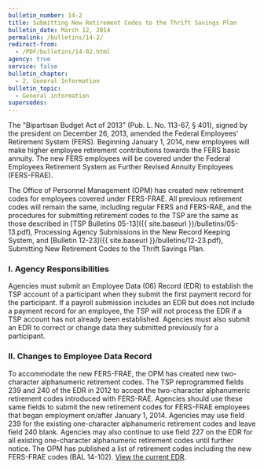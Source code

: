 ```yaml
---
bulletin_number: 14-2
title: Submitting New Retirement Codes to the Thrift Savings Plan
bulletin_date: March 12, 2014
permalink: /bulletins/14-2/
redirect-from:
  - /PDF/bulletins/14-02.html
agency: true
service: false
bulletin_chapter:
  - 2, General Information
bulletin_topic:
  - General information
supersedes:
---
```


The "Bipartisan Budget Act of 2013" (Pub. L. No. 113-67, § 401), signed by the president on December 26, 2013, amended the Federal Employees’ Retirement System (FERS). Beginning January 1, 2014, new employees will make higher employee retirement contributions towards the FERS basic annuity. The new FERS employees will be covered under the Federal Employees Retirement System as Further Revised Annuity Employees (FERS-FRAE).

The Office of Personnel Management (OPM) has created new retirement codes for employees covered under FERS-FRAE. All previous retirement codes will remain the same, including regular FERS and FERS-RAE, and the procedures for submitting retirement codes to the TSP are the same as those described in [TSP Bulletins 05-13]({{ site.baseurl }}/bulletins/05-13.pdf), Processing Agency Submissions in the New Record Keeping System, and [Bulletin 12-23]({{ site.baseurl }}/bulletins/12-23.pdf), Submitting New Retirement Codes to the Thrift Savings Plan.

### I. Agency Responsibilities

Agencies must submit an Employee Data (06) Record (EDR) to establish the TSP account of a participant when they submit the first payment record for the participant. If a payroll submission includes an EDR but does not include a payment record for an employee, the TSP will not process the EDR if a TSP account has not already been established. Agencies must also submit an EDR to correct or change data they submitted previously for a participant.

### II. Changes to Employee Data Record

To accommodate the new FERS-FRAE, the OPM has created new two-character alphanumeric retirement codes. The TSP reprogrammed fields 239 and 240 of the EDR in 2012 to accept the two-character alphanumeric retirement codes introduced with FERS-RAE. Agencies should use these same fields to submit the new retirement codes for FERS-FRAE employees that began employment on/after January 1, 2014. Agencies may use field 239 for the existing one-character alphanumeric retirement codes and leave field 240 blank. Agencies may also continue to use field 227 on the EDR for all existing one-character alphanumeric retirement codes until further notice. The OPM has published a list of retirement codes including the new FERS-FRAE codes (BAL 14-102). <a class="popup pdf" href="EDR-Civilian.pdf">View the current EDR</a>.

<!-- CONTENT END -->
